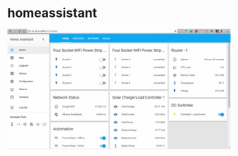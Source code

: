 # homeassistant
![alt text](https://raw.githubusercontent.com/officialarindam/homeassistant/master/hass.png)

